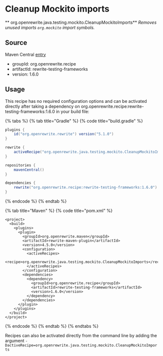 # Cleanup Mockito imports

** org.openrewrite.java.testing.mockito.CleanupMockitoImports**
_Removes unused imports `org.mockito` import symbols._

## Source

Maven Central [entry](https://search.maven.org/artifact/org.openrewrite.recipe/rewrite-testing-frameworks/1.6.0/jar)

* groupId: org.openrewrite.recipe
* artifactId: rewrite-testing-frameworks
* version: 1.6.0


## Usage
This recipe has no required configuration options and can be activated directly after taking a dependency on org.openrewrite.recipe:rewrite-testing-frameworks:1.6.0 in your build file:

{% tabs %}
{% tab title="Gradle" %}
{% code title="build.gradle" %}
```groovy
plugins {
    id("org.openrewrite.rewrite") version("5.1.0")
}

rewrite {
    activeRecipe("org.openrewrite.java.testing.mockito.CleanupMockitoImports")
}

repositories {
    mavenCentral()
}

dependencies {
    rewrite("org.openrewrite.recipe:rewrite-testing-frameworks:1.6.0")
}
```
{% endcode %}
{% endtab %}

{% tab title="Maven" %}
{% code title="pom.xml" %}
```markup
<project>
  <build>
    <plugins>
      <plugin>
        <groupId>org.openrewrite.maven</groupId>
        <artifactId>rewrite-maven-plugin</artifactId>
        <version>4.5.0</version>
        <configuration>
          <activeRecipes>
            <recipe>org.openrewrite.java.testing.mockito.CleanupMockitoImports</recipe>
          </activeRecipes>
        </configuration>
        <dependencies>
          <dependency>
            <groupId>org.openrewrite.recipe</groupId>
            <artifactId>rewrite-testing-frameworks</artifactId>
            <version>1.6.0</version>
          </dependency>
        </dependencies>
      </plugin>
    </plugins>
  </build>
</project>
```
{% endcode %}
{% endtab %}
{% endtabs %}

Recipes can also be activated directly from the command line by adding the argument `-DactiveRecipe=org.openrewrite.java.testing.mockito.CleanupMockitoImports`
